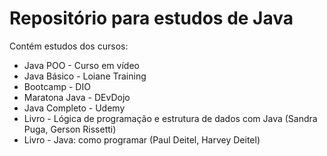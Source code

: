 # Repositório para estudos de Java

Contém estudos dos cursos:
- Java POO - Curso em vídeo
- Java Básico - Loiane Training
- Bootcamp - DIO
- Maratona Java - DEvDojo
- Java Completo - Udemy
- Livro - Lógica de programação e estrutura de dados com Java (Sandra Puga, Gerson Rissetti)
- Livro - Java: como programar (Paul Deitel, Harvey Deitel)
